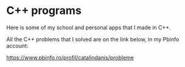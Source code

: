# C++ programs
Here is some of my school and personal apps that I made in C++.

All the C++ problems that I solved are on the link below, in my Pbinfo account:

https://www.pbinfo.ro/profil/catalindanis/probleme
